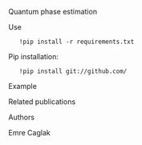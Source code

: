 
Quantum phase estimation


Use 
```
   !pip install -r requirements.txt
```


Pip installation:

```
   !pip install git://github.com/
```


Example


Related publications


Authors

Emre Caglak
